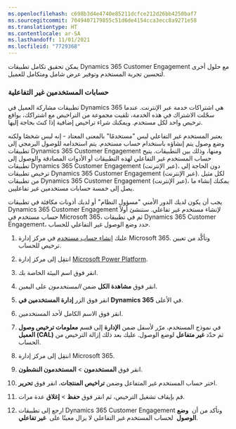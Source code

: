 ```yaml
---
ms.openlocfilehash: c698b3d4e4740e85211dcfce212d26bb4250baf7
ms.sourcegitcommit: 7049407179855c51d6de4154cca3ecc8a9271e58
ms.translationtype: HT
ms.contentlocale: ar-SA
ms.lasthandoff: 11/01/2021
ms.locfileid: "7729368"
---
```

يمكن تحقيق تكامل تطبيقات Dynamics 365 Customer Engagement مع حلول أخرى لتحسين تجربة المستخدم وتوفير عرض شامل ومتكامل للعميل.

### <a name="non-interactive-user-accounts"></a>حسابات المستخدمين غير التفاعلية

تطبيقات مشاركة العميل في Dynamics 365 هي اشتراكات خدمة عبر الإنترنت. عندما سجّلت الاشتراك في هذه الخدمة، تلقيت مجموعة من التراخيص مع اشتراكك، بواقع ترخيص واحد لكل مستخدم. ويمكنك شراء تراخيص إضافية إذا كنتَ بحاجة إليها.

يعتبر المستخدم غير التفاعلي ليس "مستخدمًا" بالمعنى المعتاد - إنه ليس شخصًا ولكنه وضع وصول يتم إنشاؤه باستخدام حساب مستخدم. يتم استخدامه للوصول البرمجي إلى تطبيقات Dynamics 365 Customer Engagement ومنها، وذلك بين التطبيقات. يتيح حساب المستخدم غير التفاعلي لهذه التطبيقات أو الأدوات المصادقة والوصول إلى تطبيقات Dynamics 365 Customer Engagement (عبر الإنترنت)، دون الحاجة إلى ترخيص تطبيقات Dynamics 365 Customer Engagement (عبر الإنترنت). لكل مثيل من تطبيقات Dynamics 365 Customer Engagement (عبر الإنترنت)، يمكنك إنشاء ما يصل إلى خمسة حسابات مستخدمين غير تفاعليين.

يجب أن يكون لديك الدور الأمني "مسؤول النظام" أو لديك أذونات مكافئة في تطبيقات Dynamics 365 Customer Engagement لإنشاء مستخدم غير تفاعلي. ستنشئ أولاً حساب مستخدم في Microsoft 365، ثم في تطبيقات Dynamics 365 Customer Engagement، حدد وضع الوصول غير التفاعلي للحساب.

1.  عليك [إنشاء حساب مستخدم](/dynamics365/customer-engagement/admin/create-users-assign-online-security-roles?azure-portal=true#create-a-user-account) في مركز إدارة Microsoft 365. وتأكَّد من تعيين ترخيص للحساب.

1.  انتقِل إلى مركز إدارة [Microsoft Power Platform](https://admin.powerplatform.microsoft.com/?azure-portal=true).

1.  انقر فوق اسم البيئة الخاصة بك.

1.  انقر فوق **مشاهدة الكل** ضمن *المستخدمون* على اليمين.

1.  انقر فوق الزر **إدارة المستخدمين في Dynamics 365** في الأعلى.

1.  انقر فوق الاسم الكامل لأحد المستخدمين.

1.  في نموذج المستخدم، مرّر لأسفل ضمن **الإدارة** إلى قسم **معلومات ترخيص وصول العميل (CAL)** ثم حدّد **غير متفاعل** لوضع الوصول. عليك بعد ذلك إزالة الترخيص من الحساب.

1.  انتقِل إلى مركز إدارة Microsoft 365.

1.  انقر فوق **المستخدمون** > **المستخدمون النشطون**.

1.  اختر حساب المستخدم غير المتفاعل وضمن **تراخيص المنتجات**، انقر فوق **تحرير**.

1.  قم بإيقاف تشغيل الترخيص، ثم انقر فوق **حفظ** > **إغلاق** عدة مرات.

1. ارجع إلى تطبيقات Dynamics 365 Customer Engagement وتأكد من أن  **وضع الوصول**  لحساب المستخدم غير التفاعلي لا يزال معينًا على  **غير تفاعلي**. 